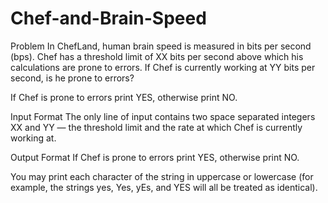 # Chef-and-Brain-Speed

Problem
In ChefLand, human brain speed is measured in bits per second (bps). Chef has a threshold limit of XX bits per second above which his calculations are prone to errors. If Chef is currently working at YY bits per second, is he prone to errors?

If Chef is prone to errors print YES, otherwise print NO.

Input Format
The only line of input contains two space separated integers XX and YY — the threshold limit and the rate at which Chef is currently working at.

Output Format
If Chef is prone to errors print YES, otherwise print NO.

You may print each character of the string in uppercase or lowercase (for example, the strings yes, Yes, yEs, and YES will all be treated as identical).
